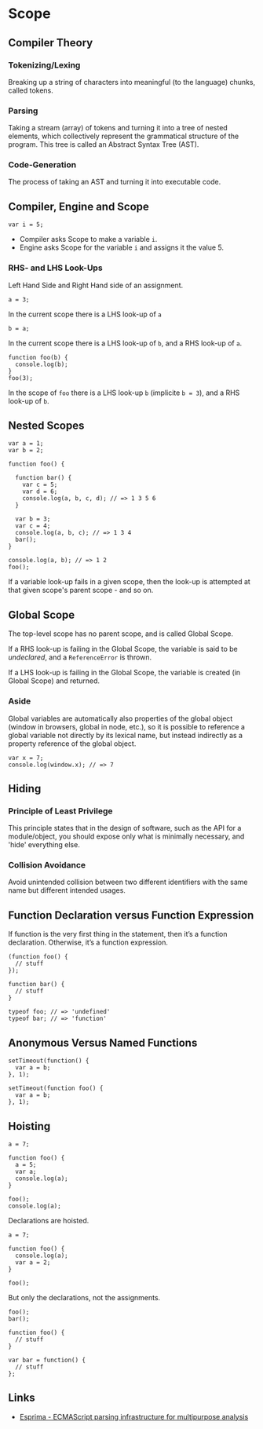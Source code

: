 # Scope

## Compiler Theory

### Tokenizing/Lexing

Breaking up a string of characters into meaningful (to the language) chunks, called tokens.

### Parsing

Taking a stream (array) of tokens and turning it into a tree of nested elements,
which collectively represent the grammatical structure of the program.
This tree is called an Abstract Syntax Tree (AST).

### Code-Generation

The process of taking an AST and turning it into executable code.

## Compiler, Engine and Scope

```
var i = 5;
```

- Compiler asks Scope to make a variable `i`.
- Engine asks Scope for the variable `i` and assigns it the value 5.

### RHS- and LHS Look-Ups

Left Hand Side and Right Hand side of an assignment.

```
a = 3;
```

In the current scope there is a LHS look-up of `a`

```
b = a;
```

In the current scope there is a LHS look-up of `b`, and a RHS look-up of `a`.

```
function foo(b) {
  console.log(b);
}
foo(3);	
```	

In the scope of `foo` there is a LHS look-up `b` (implicite `b = 3`), and a RHS look-up of `b`.

## Nested Scopes

```
var a = 1;
var b = 2;

function foo() {

  function bar() {
    var c = 5;
    var d = 6;
    console.log(a, b, c, d); // => 1 3 5 6
  }

  var b = 3;
  var c = 4;
  console.log(a, b, c); // => 1 3 4
  bar();
}

console.log(a, b); // => 1 2
foo();
```

If a variable look-up fails in a given scope,
then the look-up is attempted at that given scope's parent scope - and so on.
	
## Global Scope

The top-level scope has no parent scope, and is called Global Scope.

If a RHS look-up is failing in the Global Scope, the variable is said to be *undeclared*, and a `ReferenceError` is thrown.

If a LHS look-up is failing in the Global Scope, the variable is created (in Global Scope) and returned.

### Aside

Global variables are automatically also properties of the global object (window in browsers, global in node, etc.), so it is possible to reference a global variable not directly by its lexical name, but instead indirectly as a property reference of the global object.

```
var x = 7;
console.log(window.x); // => 7
```

## Hiding
	
### Principle of Least Privilege

This principle states that in the design of software, such as the API for a module/object, you should expose only what is minimally necessary, and 'hide' everything else.

### Collision Avoidance

Avoid unintended collision between two different identifiers with the same name but different intended usages.


## Function Declaration versus Function Expression

If function is the very first thing in the statement, then it’s a function declaration. Otherwise, it’s a function expression.

```
(function foo() {
  // stuff
});

function bar() {
  // stuff
}

typeof foo; // => 'undefined'
typeof bar; // => 'function'	
```

## Anonymous Versus Named Functions

```
setTimeout(function() {
  var a = b;
}, 1);

setTimeout(function foo() {
  var a = b;
}, 1);
```

## Hoisting

```
a = 7;

function foo() {
  a = 5;
  var a;
  console.log(a);
}

foo();
console.log(a);
```

Declarations are hoisted.

```
a = 7;

function foo() {
  console.log(a);
  var a = 2;
}

foo();
```

But only the declarations, not the assignments.

```
foo();
bar();

function foo() {
  // stuff
}

var bar = function() {
  // stuff
};
```

## Links

- [Esprima - ECMAScript parsing infrastructure for multipurpose analysis](http://esprima.org/)
